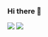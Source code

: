 ### Hi there 👋
<img src="https://img.shields.io/badge/javascript-F7DF1E.svg?&style=for-the-badge&logo=Github@Sponsor&logoColor=white"/>
<img src="https://img.shields.io/badge/Tech_Blog-DD0B78?style=flat-square&logo=GitHub%20Sponsors&logoColor=white"/>
